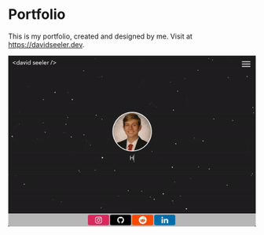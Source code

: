 # Portfolio

This is my portfolio, created and designed by me. Visit at https://davidseeler.dev.

![Portfolio](resources/media/portfolio.gif)

